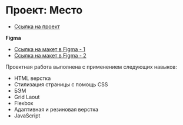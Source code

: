 # Проект: Место


* [Ссылка на проект](https://towak0714.github.io/mesto-project-revin/)

**Figma**

* [Ссылка на макет в Figma - 1](https://www.figma.com/file/2cn9N9jSkmxD84oJik7xL7/JavaScript.-Sprint-4?node-id=0%3A1)
* [Ссылка на макет в Figma - 2](https://www.figma.com/file/bjyvbKKJN2naO0ucURl2Z0/JavaScript.-Sprint-5?node-id=0%3A1)

Проектная работа выполнена с применением следующих навыков:

* HTML верстка
* Стилизация страницы с помощь CSS
* БЭМ
* Grid Laout
* Flexbox
* Адаптивная и резиновая верстка
* JavaScript
